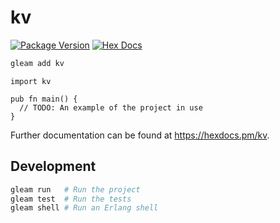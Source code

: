 # kv

[![Package Version](https://img.shields.io/hexpm/v/kv)](https://hex.pm/packages/kv)
[![Hex Docs](https://img.shields.io/badge/hex-docs-ffaff3)](https://hexdocs.pm/kv/)

```sh
gleam add kv
```
```gleam
import kv

pub fn main() {
  // TODO: An example of the project in use
}
```

Further documentation can be found at <https://hexdocs.pm/kv>.

## Development

```sh
gleam run   # Run the project
gleam test  # Run the tests
gleam shell # Run an Erlang shell
```
